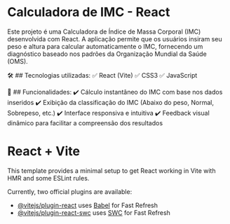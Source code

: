 # **Calculadora de IMC - React**

Este projeto é uma Calculadora de Índice de Massa Corporal (IMC) desenvolvida com React. A aplicação permite que os usuários insiram seu peso e altura para calcular automaticamente o IMC, fornecendo um diagnóstico baseado nos padrões da Organização Mundial da Saúde (OMS).

🛠️ ## Tecnologias utilizadas:
✅ React (Vite)
✅ CSS3 
✅ JavaScript

🚀 ## Funcionalidades:
✔️ Cálculo instantâneo do IMC com base nos dados inseridos
✔️ Exibição da classificação do IMC (Abaixo do peso, Normal, Sobrepeso, etc.)
✔️ Interface responsiva e intuitiva
✔️ Feedback visual dinâmico para facilitar a compreensão dos resultados

# React + Vite

This template provides a minimal setup to get React working in Vite with HMR and some ESLint rules.

Currently, two official plugins are available:

- [@vitejs/plugin-react](https://github.com/vitejs/vite-plugin-react/blob/main/packages/plugin-react/README.md) uses [Babel](https://babeljs.io/) for Fast Refresh
- [@vitejs/plugin-react-swc](https://github.com/vitejs/vite-plugin-react-swc) uses [SWC](https://swc.rs/) for Fast Refresh
